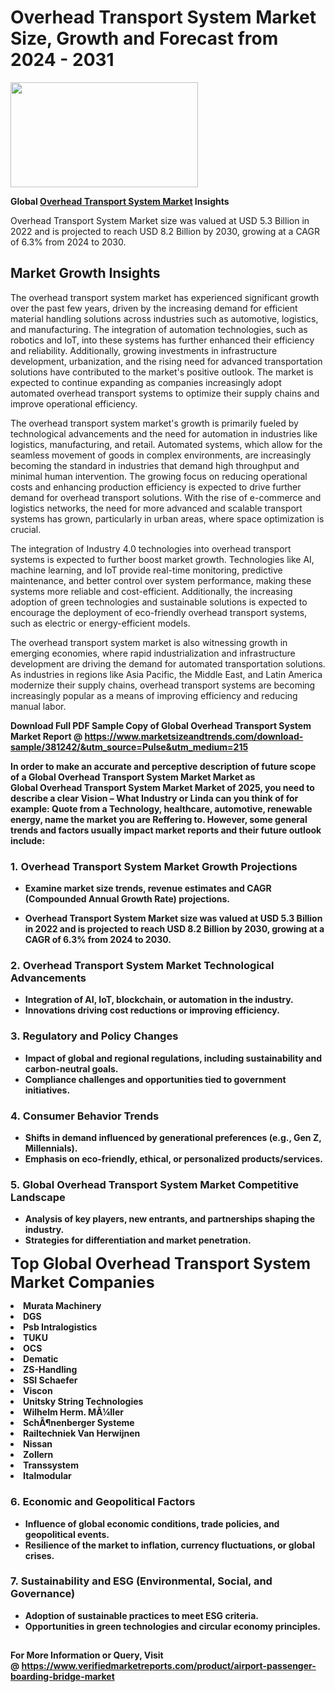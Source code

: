 <H1>Overhead Transport System Market Size, Growth and Forecast from 2024 - 2031</H1><img class="aligncenter size-medium wp-image-584254" src="https://thirdeyenews.in/wp-content/uploads/2024/09/Global-Market-Research-300x168.jpeg" alt="" width="300" height="168" /><p><strong>Global&nbsp;<a href="https://www.marketsizeandtrends.com/download-sample/381242/&amp;utm_source=Pulse&amp;utm_medium=215">Overhead Transport System Market</a> Insights</strong></p><p>Overhead Transport System Market size was valued at USD 5.3 Billion in 2022 and is projected to reach USD 8.2 Billion by 2030, growing at a CAGR of 6.3% from 2024 to 2030.</p><p><h2>Market Growth Insights</h2> <p>The overhead transport system market has experienced significant growth over the past few years, driven by the increasing demand for efficient material handling solutions across industries such as automotive, logistics, and manufacturing. The integration of automation technologies, such as robotics and IoT, into these systems has further enhanced their efficiency and reliability. Additionally, growing investments in infrastructure development, urbanization, and the rising need for advanced transportation solutions have contributed to the market's positive outlook. The market is expected to continue expanding as companies increasingly adopt automated overhead transport systems to optimize their supply chains and improve operational efficiency.</p> <p><strong></strong></p> <p>The overhead transport system market's growth is primarily fueled by technological advancements and the need for automation in industries like logistics, manufacturing, and retail. Automated systems, which allow for the seamless movement of goods in complex environments, are increasingly becoming the standard in industries that demand high throughput and minimal human intervention. The growing focus on reducing operational costs and enhancing production efficiency is expected to drive further demand for overhead transport solutions. With the rise of e-commerce and logistics networks, the need for more advanced and scalable transport systems has grown, particularly in urban areas, where space optimization is crucial.</p> <p>The integration of Industry 4.0 technologies into overhead transport systems is expected to further boost market growth. Technologies like AI, machine learning, and IoT provide real-time monitoring, predictive maintenance, and better control over system performance, making these systems more reliable and cost-efficient. Additionally, the increasing adoption of green technologies and sustainable solutions is expected to encourage the deployment of eco-friendly overhead transport systems, such as electric or energy-efficient models.</p> <p>The overhead transport system market is also witnessing growth in emerging economies, where rapid industrialization and infrastructure development are driving the demand for automated transportation solutions. As industries in regions like Asia Pacific, the Middle East, and Latin America modernize their supply chains, overhead transport systems are becoming increasingly popular as a means of improving efficiency and reducing manual labor.</p> <p><strong></p><p><span class=""><strong>Download Full PDF Sample Copy of Global Overhead Transport System Market Report</strong> @ <a href="https://www.marketsizeandtrends.com/download-sample/381242/&amp;utm_source=Pulse&amp;utm_medium=215" target="_blank">https://www.marketsizeandtrends.com/download-sample/381242/&amp;utm_source=Pulse&amp;utm_medium=215</a></span></p><p>In order to make an accurate and perceptive description of future scope of a Global&nbsp;Overhead Transport System Market Market as Global&nbsp;Overhead Transport System Market Market of 2025, you need to describe a clear Vision &ndash; What Industry or Linda can you think of for example: Quote from a Technology, healthcare, automotive, renewable energy, name the market you are Reffering to. However, some general trends and factors usually impact market reports and their future outlook include:</p><h3>1.&nbsp;<strong>Overhead Transport System Market Growth Projections</strong></h3><ul><li>Examine market size trends, revenue estimates and CAGR (Compounded Annual Growth Rate) projections.</li><li><p>Overhead Transport System Market size was valued at USD 5.3 Billion in 2022 and is projected to reach USD 8.2 Billion by 2030, growing at a CAGR of 6.3% from 2024 to 2030.</p></li></ul><h3>2.&nbsp;<strong>Overhead Transport System Market Technological Advancements</strong></h3><ul><li>Integration of AI, IoT, blockchain, or automation in the industry.</li><li>Innovations driving cost reductions or improving efficiency.</li></ul><h3>3.&nbsp;<strong>Regulatory and Policy Changes</strong></h3><ul><li>Impact of global and regional regulations, including sustainability and carbon-neutral goals.</li><li>Compliance challenges and opportunities tied to government initiatives.</li></ul><h3>4.&nbsp;<strong>Consumer Behavior Trends</strong></h3><ul><li>Shifts in demand influenced by generational preferences (e.g., Gen Z, Millennials).</li><li>Emphasis on eco-friendly, ethical, or personalized products/services.</li></ul><h3>5.&nbsp;<strong>Global Overhead Transport System Market Competitive Landscape</strong></h3><ul><li>Analysis of key players, new entrants, and partnerships shaping the industry.</li><li>Strategies for differentiation and market penetration.</li></ul><p data-pm-slice="1 1 []"><span style="color: inherit; font-family: inherit; font-size: 25px;">Top Global Overhead Transport System Market Companies</span></p><div class="" data-test-id=""><p><li>Murata Machinery</li><li> DGS</li><li> Psb Intralogistics</li><li> TUKU</li><li> OCS</li><li> Dematic</li><li> ZS-Handling</li><li> SSI Schaefer</li><li> Viscon</li><li> Unitsky String Technologies</li><li> Wilhelm Herm. MÃ¼ller</li><li> SchÃ¶nenberger Systeme</li><li> Railtechniek Van Herwijnen</li><li> Nissan</li><li> Zollern</li><li> Transsystem</li><li> Italmodular</li></p></div><h3>6.&nbsp;<strong>Economic and Geopolitical Factors</strong></h3><ul><li>Influence of global economic conditions, trade policies, and geopolitical events.</li><li>Resilience of the market to inflation, currency fluctuations, or global crises.</li></ul><h3>7.&nbsp;<strong>Sustainability and ESG (Environmental, Social, and Governance)</strong></h3><ul><li>Adoption of sustainable practices to meet ESG criteria.</li><li>Opportunities in green technologies and circular economy principles.</li></ul><h2><strong style="font-size: 14px;">For More Information or Query, Visit @&nbsp;</strong><a style="background-color: #ffffff; font-size: 14px;" href="https://www.marketsizeandtrends.com/report/overhead-transport-system-market/" target="_blank">https://www.verifiedmarketreports.com/product/airport-passenger-boarding-bridge-market</a></h2>
